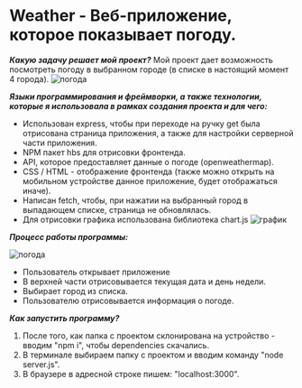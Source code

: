 # Weather - Веб-приложение, которое показывает погоду.

***Какую задачу решает мой проект?*** Мой проект дает возможность посмотреть погоду в выбранном городе (в списке в настоящий момент 4 города).
![погода](http://images.vfl.ru/ii/1603878826/680cb363/32107632.png)

***Языки программирования и фреймворки, а также технологии, которые я использовала в рамках создания проекта и для чего:***

- Использован express, чтобы при переходе на ручку get была отрисована страница приложения, а также для настройки серверной части приложения.
- NPM пакет hbs для отрисовки фронтенда.
- API, которое предоставляет данные о погоде (openweathermap).
- CSS / HTML - отображение фронтенда (также можно открыть на мобильном устройстве данное приложение, будет отображаться иначе).
- Написан fetch, чтобы, при нажатии на выбранный город в выпадающем списке, страница не обновлялась.
- Для отрисовки графика использована библиотека chart.js
![график](http://images.vfl.ru/ii/1603881325/e2f94936/32108225.png)


***Процесс работы программы:***

![погода](http://images.vfl.ru/ii/1603878402/d343dd4b/32107514.png)


- Пользователь открывает приложение
- В верхней части отрисовывается текущая дата и день недели.
- Выбирает город из списка. 
- Пользователю отрисовывается информация о погоде.

***Как запустить программу?***

1. После того, как папка с проектом склонирована на устройство - вводим "npm i", чтобы dependencies скачались.
2. В терминале выбираем папку с проектом и вводим команду "node server.js".
3. В браузере в адресной строке пишем: "localhost:3000".
